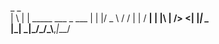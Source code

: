  _   _                     
| \ | | _____  ___   _ ___ 
|  \| |/ _ \ \/ / | | / __|
| |\  |  __/>  <| |_| \__ \
|_| \_|\___/_/\_\\__,_|___/
